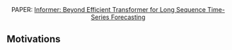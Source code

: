 <center>PAPER: <a href="https://arxiv.org/abs/2012.07436">Informer: Beyond Efficient Transformer for Long Sequence Time-Series Forecasting</a></center>

## Motivations